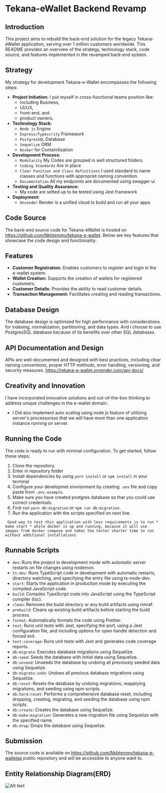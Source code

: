 # Tekana-eWallet Backend Revamp

## Introduction
This project aims to rebuild the back-end solution for the legacy Tekana-eWallet application, serving over 1 million customers worldwide. This README provides an overview of the strategy, technology stack, code source, and features implemented in the revamped back-end system.

## Strategy
My strategy for development Tekana-e-Wallet encompasses the following steps:
- **Project Initiation:**  I put myself in cross-functional teams position like:
    - including Business, 
    - UI/UX, 
    - front-end, and 
    - product owners.
- **Technology Stack:**
    - `Node js` Engine
    - `Express/Typescrity` Framework
    - `PostgresSQL` Database
    - `Sequelize` ORM
    - `Docker` for Containilization 
- **Development Process:** 
    - `Modularity` My Codes are grouped in well structured folders.
    - `Coding Standards` Are in place
    - `Clear Function and Class Definitions` I used standard to name classes and functions with appropriet naming convention.
    - `Documentation` All my endpoints are documented using swagger ui
- **Testing and Quality Assurance:** 
    - My code are setted up to be tested using Jest framework
- **Deployment:**
    - `Onrender` Render is a unified cloud to build and run all your apps

## Code Source
The back-end source code for Tekana-eWallet is hosted on https://github.com/Nkbtemmy/tekana-e-wallet. Below are key features that showcase the code design and functionality:

## Features
- **Customer Registration:** Enables customers to register and  login in the e-wallet system.
- **Wallet Creation:** Supports the creation of wallets for registered customers.
- **Customer Details:** Provides the ability to read customer details.
- **Transaction Management:** Facilitates creating and reading transactions.

## Database Design
The database design is optimized for high performance with considerations for indexing, normalization, partitioning, and data types. And i choose to use PostgresSQL database because of its benefits over other SQL databases.

## API Documentation and Design
APIs are well-documented and designed with best practices, including clear naming conventions, proper HTTP methods, error handling, versioning, and security measures. https://tekana-e-wallet.onrender.com/api-docs/

## Creativity and Innovation
I have incorporated innovative solutions and out-of-the-box thinking to address unique challenges in the e-wallet domain.
 * I Did also implement auto scaling using node js feature of utilizing server's processorsso that we will have more than one application instance running on server.

## Running the Code
The code is ready to run with minimal configuration. To get started, follow these steps:
1. Clone the repository.
2. Enter in repository folder
3. Install dependencies by using `yarn install` or `npm install` in your terminal
4. Configure your developmet environment by creating `.env` file and copy paste from `.env.example`.
5. Make sure you have created  postgres database so that you could use  correct credentials.
6. First run `yarn db:migration` or `npm run db:migration`.
6. Run the application with the scripts specified on next line.

 ``` Good way to test this application with less requirements is to run * make start * while docker is up and running, because it will use images from docker compose and takes the tester shorter time to run without additional installations```
## Runnable Scripts
- `dev`: Runs the project in development mode with automatic server restarts on file changes using nodemon.
- `ts:dev`: Runs TypeScript code in development with automatic restarts, directory watching, and specifying the entry file using ts-node-dev.
- `start`: Starts the application in production mode by executing the compiled JavaScript code.
- `build`: Compiles TypeScript code into JavaScript using the TypeScript compiler (tsc).
- `clean`: Removes the build directory or any build artifacts using rimraf.
- `prebuild`: Cleans up existing build artifacts before starting the build process.
- `format`: Automatically formats the code using Prettier.
- `test`: Runs unit tests with Jest, specifying the port, using a Jest configuration file, and including options for open handle detection and forced exit.
- `test:coverage`: Runs unit tests with Jest and generates code coverage reports.
- `db:migrate`: Executes database migrations using Sequelize.
- `db:seed`: Seeds the database with initial data using Sequelize.
- `db:unseed`: Unseeds the database by undoing all previously seeded data using Sequelize.
- `db:migrate:undo`: Undoes all previous database migrations using Sequelize.
- `db:reset`: Resets the database by undoing migrations, reapplying migrations, and seeding using npm scripts.
- `db:hard:reset`: Performs a comprehensive database reset, including dropping, creating, migrating, and seeding the database using npm scripts.
- `db:create`: Creates the database using Sequelize.
- `db:make:migration`: Generates a new migration file using Sequelize with the specified name.
- `db:drop`: Drops the database using Sequelize.

## Submission
The source code is available on https://github.com/Nkbtemmy/tekana-e-walletas public repository and will be accessible to anyone want to.

## Entity Relationship Diagram(ERD)
![Alt text](image.png)